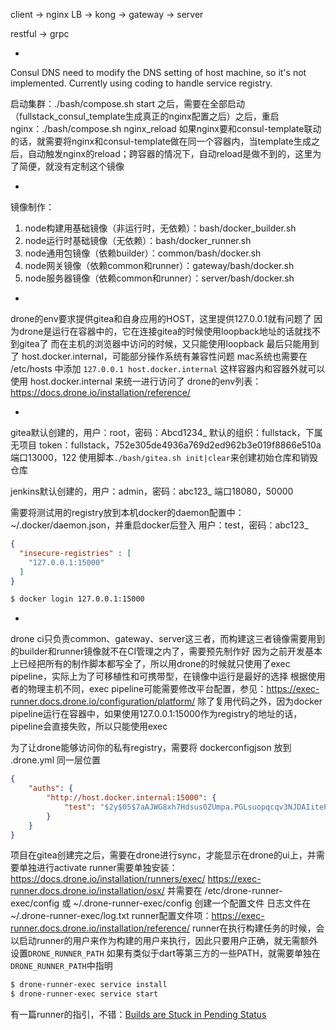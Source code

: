 
client -> nginx LB -> kong -> gateway -> server

restful -> grpc

-
Consul DNS need to modify the DNS setting of host machine, so it's not implemented. Currently using coding to handle service registry.

启动集群：./bash/compose.sh start 之后，需要在全部启动（fullstack_consul_template生成真正的nginx配置之后）之后，重启nginx：./bash/compose.sh nginx_reload
如果nginx要和consul-template联动的话，就需要将nginx和consul-template做在同一个容器内，当template生成之后，自动触发nginx的reload；跨容器的情况下，自动reload是做不到的，这里为了简便，就没有定制这个镜像

-
镜像制作：
1. node构建用基础镜像（非运行时，无依赖）：bash/docker_builder.sh
2. node运行时基础镜像（无依赖）：bash/docker_runner.sh
3. node通用包镜像（依赖builder）：common/bash/docker.sh
4. node网关镜像（依赖common和runner）：gateway/bash/docker.sh
5. node服务器镜像（依赖common和runner）：server/bash/docker.sh

-
drone的env要求提供gitea和自身应用的HOST，这里提供127.0.0.1就有问题了
因为drone是运行在容器中的，它在连接gitea的时候使用loopback地址的话就找不到gitea了
而在主机的浏览器中访问的时候，又只能使用loopback
最后只能用到了 host.docker.internal，可能部分操作系统有兼容性问题
mac系统也需要在 /etc/hosts 中添加 `127.0.0.1 host.docker.internal`
这样容器内和容器外就可以使用 host.docker.internal 来统一进行访问了
drone的env列表：https://docs.drone.io/installation/reference/

-
gitea默认创建的，用户：root，密码：Abcd1234_
默认的组织：fullstack，下属无项目
token：fullstack，752e305de4936a769d2ed962b3e019f8866e510a
端口13000，122
使用脚本`./bash/gitea.sh init|clear`来创建初始仓库和销毁仓库

jenkins默认创建的，用户：admin，密码：abc123_
端口18080，50000

需要将测试用的registry放到本机docker的daemon配置中：~/.docker/daemon.json，并重启docker后登入
用户：test，密码：abc123_

```json
{
  "insecure-registries" : [
    "127.0.0.1:15000"
  ]
}
```
```bash
$ docker login 127.0.0.1:15000
```

-
drone ci只负责common、gateway、server这三者，而构建这三者镜像需要用到的builder和runner镜像就不在CI管理之内了，需要预先制作好
因为之前开发基本上已经把所有的制作脚本都写全了，所以用drone的时候就只使用了exec pipeline，实际上为了可移植性和可携带型，在镜像中运行是最好的选择
根据使用者的物理主机不同，exec pipeline可能需要修改平台配置，参见：https://exec-runner.docs.drone.io/configuration/platform/
除了复用代码之外，因为docker pipeline运行在容器中，如果使用127.0.0.1:15000作为registry的地址的话，pipeline会直接失败，所以只能使用exec

为了让drone能够访问你的私有registry，需要将 dockerconfigjson 放到 .drone.yml 同一层位置

```json
{
    "auths": {
        "http://host.docker.internal:15000": {
            "test": "$2y$05$7aAJWG8xh7Hdsus0ZUmpa.PGLsuopqcqv3NJDAIitePeJ8TyinHcO"
        }
    }
}
```

项目在gitea创建完之后，需要在drone进行sync，才能显示在drone的ui上，并需要单独进行activate
runner需要单独安装：
https://docs.drone.io/installation/runners/exec/
https://exec-runner.docs.drone.io/installation/osx/
并需要在 /etc/drone-runner-exec/config 或 ~/.drone-runner-exec/config 创建一个配置文件
日志文件在 ~/.drone-runner-exec/log.txt
runner配置文件项：https://exec-runner.docs.drone.io/installation/reference/
runner在执行构建任务的时候，会以启动runner的用户来作为构建的用户来执行，因此只要用户正确，就无需额外设置`DRONE_RUNNER_PATH`
如果有类似于dart等第三方的一些PATH，就需要单独在`DRONE_RUNNER_PATH`中指明

```bash
$ drone-runner-exec service install
$ drone-runner-exec service start
```

有一篇runner的指引，不错：[Builds are Stuck in Pending Status](https://discourse.drone.io/t/builds-are-stuck-in-pending-status/4437)
